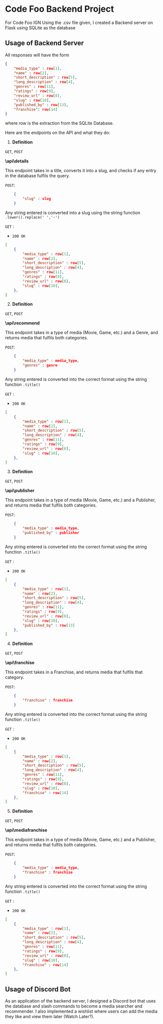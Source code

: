 # Code Foo Backend Project
For Code Foo IGN
Using the .csv file given, I created a Backend server on Flask using SQLite as the database

## Usage of Backend Server

All responses will have the form

```json
{
    "media_type" : row[1],
    "name" : row[2],
    "short_description" : row[5],
    "long_description" : row[4],
    "genres" : row[11],
    "ratings" : row[9],
    "review_url" : row[8],
    "slug" : row[10],
    "published_by" : row[13],
    "franchise": row[14]
}
```
where row is the extraction from the SQLite Database.


Here are the endpoints on the API and what they do:

1. **Definition**

`GET`, `POST`

**\api\details**

This endpoint takes in a title, converts it into a slug, and checks if any entry in the database fulfils the query.

`POST`:

```json
    {
        "slug" : slug
    }
```
Any string entered is converted into a slug using the string function ```.lower().replace(' ','-')```

`GET` :
- `200 OK`

```json
[
    {
        "media_type" : row[1],
        "name" : row[2],
        "short_description" : row[5],
        "long_description" : row[4],
        "genres" : row[11],
        "ratings" : row[9],
        "review_url" : row[8],
        "slug" : row[10],
    },
]
```

2. **Definition**

`GET`, `POST`

**\api\recommend**

This endpoint takes in a type of media (Movie, Game, etc.) and a Genre, and returns media that fulfils both categories.

`POST`:

```json
    {
        "media_type" : media_type,
        "genres" : genre
    }
```
Any string entered is converted into the correct format using the string function ```.title()```

`GET` :
- `200 OK`

```json
[
    {
        "media_type" : row[1],
        "name" : row[2],
        "short_description" : row[5],
        "long_description" : row[4],
        "genres" : row[11],
        "ratings" : row[9],
        "review_url" : row[8],
        "slug" : row[10],
    },
]
```

3. **Definition**

`GET`, `POST`

**\api\publisher**

This endpoint takes in a type of media (Movie, Game, etc.) and a Publisher, and returns media that fulfils both categories.

`POST`:

```json
    {
        "media_type" : media_type,
        "published_by" : publisher
    }
```
Any string entered is converted into the correct format using the string function ```.title()```

`GET` :
- `200 OK`

```json
[
    {
        "media_type" : row[1],
        "name" : row[2],
        "short_description" : row[5],
        "long_description" : row[4],
        "genres" : row[11],
        "ratings" : row[9],
        "review_url" : row[8],
        "slug" : row[10],
        "published_by" : row[13]
    },
]
```

4. **Definition**

`GET`, `POST`

**\api\franchise**

This endpoint takes in a Franchise, and returns media that fulfils that category.

`POST`:

```json
    {
        "franchise" : franchise
    }
```
Any string entered is converted into the correct format using the string function ```.title()```

`GET` :
- `200 OK`

```json
[
    {
        "media_type" : row[1],
        "name" : row[2],
        "short_description" : row[5],
        "long_description" : row[4],
        "genres" : row[11],
        "ratings" : row[9],
        "review_url" : row[8],
        "slug" : row[10],
        "franchise" : row[14]
    },
]
```

5. **Definition**

`GET`, `POST`

**\api\mediafranchise**

This endpoint takes in a type of media (Movie, Game, etc.) and a Publisher, and returns media that fulfils both categories.

`POST`:

```json
    {
        "media_type" : media_type,
        "franchise" : franchise
    }
```
Any string entered is converted into the correct format using the string function ```.title()```

`GET` :
- `200 OK`

```json
[
    {
        "media_type" : row[1],
        "name" : row[2],
        "short_description" : row[5],
        "long_description" : row[4],
        "genres" : row[11],
        "ratings" : row[9],
        "review_url" : row[8],
        "slug" : row[10],
        "franchise" : row[14]
    },
]
```


## Usage of Discord Bot

As an application of the backend server, I designed a Discord bot that uses the database and slash commands to become a media searcher and recommender. I also implemented a wishlist where users can add the media they like and view them later (Watch Later?).



